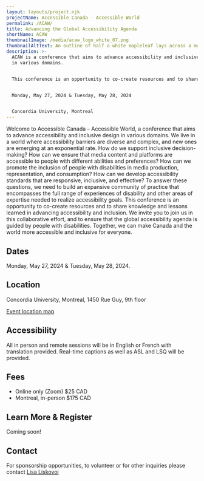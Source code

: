 ```yaml
---
layout: layouts/project.njk
projectName: Accessible Canada - Accessible World
permalink: /ACAW/
title: Advancing the Global Accessibility Agenda
shortName: ACAW
thumbnailImage: /media/acaw_logo_white_07.png
thumbnailAltText: An outline of half a white mapleleaf lays across a multi-coloured sphere.
description: >-
  ACAW is a conference that aims to advance accessibility and inclusive design
  in various domains.


  This conference is an opportunity to co-create resources and to share knowledge and lessons learned in advancing accessibility and inclusion. We invite you to join us in this collaborative effort, and to ensure that the global accessibility agenda is guided by people with disabilities. 


  Monday, May 27, 2024 & Tuesday, May 28, 2024


  Concordia University, Montreal
---
```

Welcome to Accessible Canada – Accessible World, a conference that aims to advance accessibility and inclusive design in various domains. We live in a world where accessibility barriers are diverse and complex, and new ones are emerging at an exponential rate. How do we support inclusive decision-making? How can we ensure that media content and platforms are accessible to people with different abilities and preferences? How can we promote the inclusion of people with disabilities in media production, representation, and consumption? How can we develop accessibility standards that are responsive, inclusive, and effective? To answer these questions, we need to build an expansive community of practice that encompasses the full range of experiences of disability and other areas of expertise needed to realize accessibility goals. This conference is an opportunity to co-create resources and to share knowledge and lessons learned in advancing accessibility and inclusion. We invite you to join us in this collaborative effort, and to ensure that the global accessibility agenda is guided by people with disabilities. Together, we can make Canada and the world more accessible and inclusive for everyone.

## Dates

Monday, May 27, 2024 & Tuesday, May 28, 2024.

## Location

Concordia University, Montreal, 
1450 Rue Guy, 9th floor

[Event location map](https://www.google.com/maps/place/1450+Guy+St,+Montreal,+QC+H3H+1J5/@45.4952779,-73.5790443,17z/data=!3m1!4b1!4m6!3m5!1s0x4cc91a6a52492981:0xc3b56f119b9fe0fb!8m2!3d45.4952779!4d-73.5790443!16s%2Fg%2F11csmgmpcd?entry=ttu)

## Accessibility

All in person and remote sessions will be in English or French with translation provided. Real-time captions as well as ASL and LSQ will be provided. 

## Fees

* Online only (Zoom) $25 CAD
* Montreal, in-person $175 CAD

## Learn More & Register

Coming soon!

## Contact

For sponsorship opportunities, to volunteer or for other inquiries please contact [Lisa Liskovoi](mailto:lliskovoi@ocadu.ca)